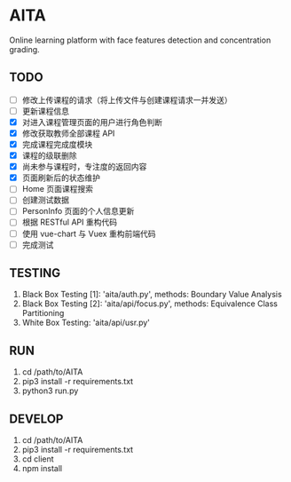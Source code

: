 # AITA

Online learning platform with face features detection and concentration grading.

## TODO

- [ ] 修改上传课程的请求（将上传文件与创建课程请求一并发送）
- [ ] 更新课程信息
- [x] 对进入课程管理页面的用户进行角色判断
- [x] 修改获取教师全部课程 API
- [x] 完成课程完成度模块
- [x] 课程的级联删除
- [x] 尚未参与课程时，专注度的返回内容
- [x] 页面刷新后的状态维护
- [ ] Home 页面课程搜索
- [ ] 创建测试数据
- [ ] PersonInfo 页面的个人信息更新
- [ ] 根据 RESTful API 重构代码
- [ ] 使用 vue-chart 与 Vuex 重构前端代码
- [ ] 完成测试

## TESTING

  1. Black Box Testing [1]: 'aita/auth.py', methods: Boundary Value Analysis
  2. Black Box Testing [2]: 'aita/api/focus.py', methods: Equivalence Class Partitioning
  3. White Box Testing: 'aita/api/usr.py'

## RUN

  1. cd /path/to/AITA
  2. pip3 install -r requirements.txt
  3. python3 run.py

## DEVELOP

  1. cd /path/to/AITA
  2. pip3 install -r requirements.txt
  3. cd client
  4. npm install
